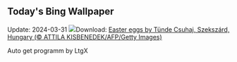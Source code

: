 ## Today's Bing Wallpaper
Update: 2024-03-31
![](https://www.bing.com/th?id=OHR.HungarianEggs_EN-GB1813160198_UHD.jpg&w=1000)Download: [Easter eggs by Tünde Csuhaj, Szekszárd, Hungary (© ATTILA KISBENEDEK/AFP/Getty Images)](https://www.bing.com/th?id=OHR.HungarianEggs_EN-GB1813160198_UHD.jpg)

Auto get programm by LtgX
